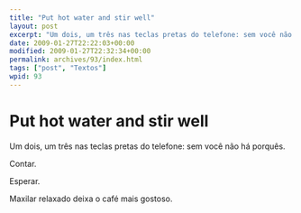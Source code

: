 ```yaml
---
title: "Put hot water and stir well"
layout: post
excerpt: "Um dois, um três nas teclas pretas do telefone: sem você não há porquês. Contar. Esperar. Maxilar relaxado deixa o café mais gostoso."
date: 2009-01-27T22:22:03+00:00
modified: 2009-01-27T22:32:34+00:00
permalink: archives/93/index.html
tags: ["post", "Textos"]
wpid: 93
---
```


# Put hot water and stir well

Um dois, um três nas teclas pretas do telefone: sem você não há porquês.

Contar.

Esperar.

Maxilar relaxado deixa o café mais gostoso.